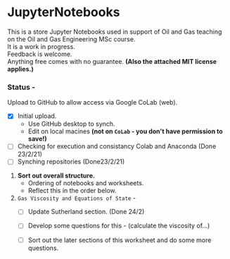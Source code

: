 # JupyterNotebooks
This is a store Jupyter Notebooks used in support of Oil and Gas teaching on the Oil and Gas Engineering MSc course.  
It is a work in progress.  
Feedback is welcome.  
Anything free comes with no guarantee.
**(Also the attached MIT license applies.)**

### Status - 
Upload to GitHub to allow access via Google CoLab (web).
   - [x] Initial upload.
     - Use GitHub desktop to synch.
     - Edit on local macines **(not on `CoLab` - you don't have permission to save!)**
   - [ ] Checking for execution and consistancy Colab and Anaconda (Done 23/2/21)
   - [ ] Synching repositories (Done23/2/21)
   1. **Sort out overall structure.**
      - Ordering of notebooks and worksheets.
      - Reflect this in the order below.
   1. `Gas Viscosity and Equations of State` - 
      - [ ] Update Sutherland section. (Done 24/2)
      - [ ] Develop some questions for this - (calculate the viscosity of...)
      - [ ] Sort out the later sections of this worksheet and do some more questions.  
 
